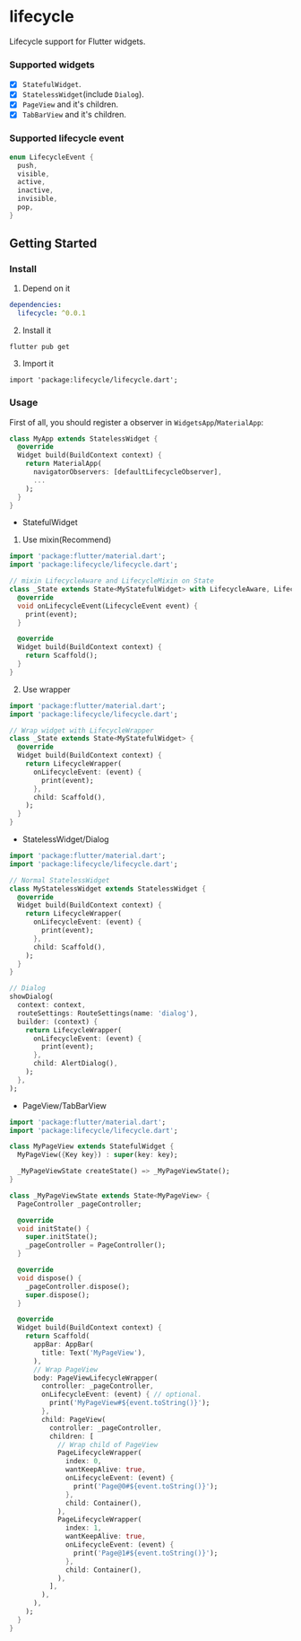 



# lifecycle

Lifecycle support for Flutter widgets.

### Supported widgets

- [x] `StatefulWidget`.
- [x] `StatelessWidget`(include `Dialog`).
- [x] `PageView` and it's children.
- [x] `TabBarView` and it's children.

### Supported lifecycle event
```dart
enum LifecycleEvent {
  push,
  visible,
  active,
  inactive,
  invisible,
  pop,
}
```

## Getting Started

### Install

1. Depend on it

```yaml
dependencies:
  lifecycle: ^0.0.1
```

2. Install it

`flutter pub get`

3. Import it

`import 'package:lifecycle/lifecycle.dart';`

### Usage

First of all, you should register a observer in `WidgetsApp`/`MaterialApp`:  
```dart
class MyApp extends StatelessWidget {
  @override
  Widget build(BuildContext context) {
    return MaterialApp(
      navigatorObservers: [defaultLifecycleObserver],
      ...
    );
  }
}
```

* StatefulWidget

1. Use mixin(Recommend)
```dart
import 'package:flutter/material.dart';
import 'package:lifecycle/lifecycle.dart';

// mixin LifecycleAware and LifecycleMixin on State
class _State extends State<MyStatefulWidget> with LifecycleAware, LifecycleMixin {
  @override
  void onLifecycleEvent(LifecycleEvent event) {
    print(event);
  }

  @override
  Widget build(BuildContext context) {
    return Scaffold();
  }
}
```

2. Use  wrapper

```dart
import 'package:flutter/material.dart';
import 'package:lifecycle/lifecycle.dart';

// Wrap widget with LifecycleWrapper
class _State extends State<MyStatefulWidget> {
  @override
  Widget build(BuildContext context) {
    return LifecycleWrapper(
      onLifecycleEvent: (event) {
        print(event);
      },
      child: Scaffold(),
    );
  }
}
```

* StatelessWidget/Dialog

```dart
import 'package:flutter/material.dart';
import 'package:lifecycle/lifecycle.dart';

// Normal StatelessWidget
class MyStatelessWidget extends StatelessWidget {
  @override
  Widget build(BuildContext context) {
    return LifecycleWrapper(
      onLifecycleEvent: (event) {
        print(event);
      },
      child: Scaffold(),
    );
  }
}

// Dialog
showDialog(
  context: context,
  routeSettings: RouteSettings(name: 'dialog'),
  builder: (context) {
    return LifecycleWrapper(
      onLifecycleEvent: (event) {
        print(event);
      },
      child: AlertDialog(),
    );
  },
);
```

* PageView/TabBarView

```dart
import 'package:flutter/material.dart';
import 'package:lifecycle/lifecycle.dart';

class MyPageView extends StatefulWidget {
  MyPageView({Key key}) : super(key: key);

  _MyPageViewState createState() => _MyPageViewState();
}

class _MyPageViewState extends State<MyPageView> {
  PageController _pageController;

  @override
  void initState() {
    super.initState();
    _pageController = PageController();
  }

  @override
  void dispose() {
    _pageController.dispose();
    super.dispose();
  }

  @override
  Widget build(BuildContext context) {
    return Scaffold(
      appBar: AppBar(
        title: Text('MyPageView'),
      ),
      // Wrap PageView
      body: PageViewLifecycleWrapper(
        controller: _pageController,
        onLifecycleEvent: (event) { // optional.
          print('MyPageView#${event.toString()}');
        },
        child: PageView(
          controller: _pageController,
          children: [
            // Wrap child of PageView
            PageLifecycleWrapper(
              index: 0,
              wantKeepAlive: true,
              onLifecycleEvent: (event) {
                print('Page@0#${event.toString()}');
              },
              child: Container(),
            ),
            PageLifecycleWrapper(
              index: 1,
              wantKeepAlive: true,
              onLifecycleEvent: (event) {
                print('Page@1#${event.toString()}');
              },
              child: Container(),
            ),
          ],
        ),
      ),
    );
  }
}

```
